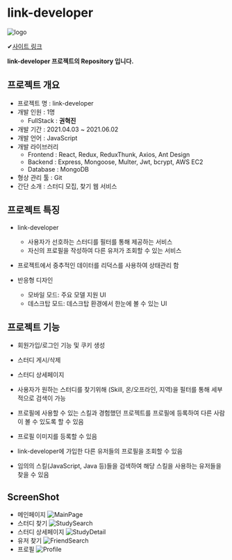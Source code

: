 # link-developer

![logo](ReadMeImage/625078.png)

✔[사이트 링크](http://linkdeveloper.net)

**link-developer 프로젝트의 Repository 입니다.**

## 프로젝트 개요

- 프로젝트 명 : link-developer
- 개발 인원 : 1명
  - FullStack : **권혁진**
- 개발 기간 : 2021.04.03 ~ 2021.06.02
- 개발 언어 : JavaScript
- 개발 라이브러리
  - Frontend : React, Redux, ReduxThunk, Axios, Ant Design
  - Backend : Express, Mongoose, Multer, Jwt, bcrypt, AWS EC2
  - Database : MongoDB
- 형상 관리 툴 : Git
- 간단 소개 : 스터디 모집, 찾기 웹 서비스

## 프로젝트 특징

- link-developer

  - 사용자가 선호하는 스터디를 필터를 통해 제공하는 서비스
  - 자신의 프로필을 작성하여 다른 유저가 조회할 수 있는 서비스

- 프로젝트에서 중추적인 데이터를 리덕스를 사용하여 상태관리 함

- 반응형 디자인

  - 모바일 모드: 주요 모델 지원 UI
  - 데스크탑 모드: 데스크탑 환경에서 한눈에 볼 수 있는 UI

## 프로젝트 기능

- 회원가입/로그인 기능 및 쿠키 생성

- 스터디 게시/삭제

- 스터디 상세페이지

- 사용자가 원하는 스터디를 찾기위해 (Skill, 온/오프라인, 지역)을 필터를 통해 세부적으로 검색이 가능

- 프로필에 사용할 수 있는 스킬과 경험했던 프로젝트를 프로필에 등록하여 다른 사람이 볼 수 있도록 할 수 있음

- 프로필 이미지를 등록할 수 있음

- link-developer에 가입한 다른 유저들의 프로필을 조회할 수 있음

- 임의의 스킬(JavaScript, Java 등)들을 검색하여 해당 스킬을 사용하는 유저들을 찾을 수 있음

## ScreenShot
- 메인페이지
![MainPage](ReadMeImage/mainPage.png)
- 스터디 찾기
![StudySearch](ReadMeImage/StudySearch.png)
- 스터디 상세페이지
![StudyDetail](ReadMeImage/StudyDetail.png)
- 유저 찾기
![FriendSearch](ReadMeImage/FriendSearch.png)
- 프로필
![Profile](ReadMeImage/Profile.png)
